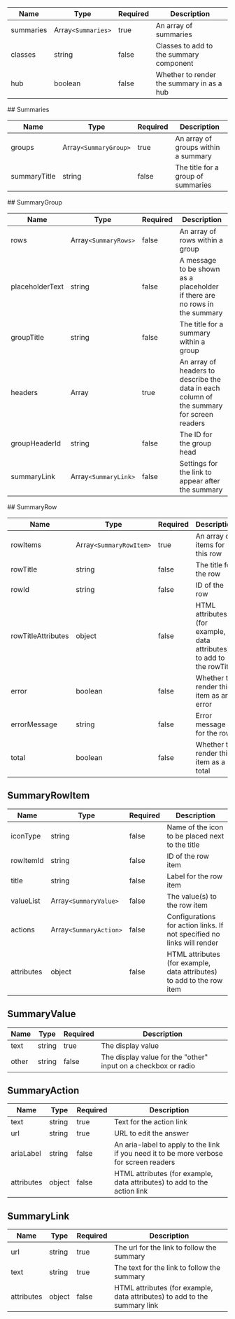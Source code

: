 | Name      | Type               | Required | Description                               |
| --------- | ------------------ | -------- | ----------------------------------------- |
| summaries | Array`<Summaries>` | true     | An array of summaries                     |
| classes   | string             | false    | Classes to add to the summary component   |
| hub       | boolean            | false    | Whether to render the summary in as a hub |

## Summaries

| Name         | Type                  | Required | Description                         |
| ------------ | --------------------- | -------- | ----------------------------------- |
| groups       | Array`<SummaryGroup>` | true     | An array of groups within a summary |
| summaryTitle | string                | false    | The title for a group of summaries  |

## SummaryGroup

| Name            | Type                 | Required | Description                                                                               |
| --------------- | -------------------- | -------- | ----------------------------------------------------------------------------------------- |
| rows            | Array`<SummaryRows>` | false    | An array of rows within a group                                                           |
| placeholderText | string               | false    | A message to be shown as a placeholder if there are no rows in the summary                |
| groupTitle      | string               | false    | The title for a summary within a group                                                    |
| headers         | Array                | true     | An array of headers to describe the data in each column of the summary for screen readers |
| groupHeaderId   | string               | false    | The ID for the group head                                                                 |
| summaryLink     | Array`<SummaryLink>` | false    | Settings for the link to appear after the summary                                         |

## SummaryRow

| Name               | Type                    | Required | Description                                                           |
| ------------------ | ----------------------- | -------- | --------------------------------------------------------------------- |
| rowItems           | Array`<SummaryRowItem>` | true     | An array of items for this row                                        |
| rowTitle           | string                  | false    | The title for the row                                                 |
| rowId              | string                  | false    | ID of the row                                                         |
| rowTitleAttributes | object                  | false    | HTML attributes (for example, data attributes) to add to the rowTitle |
| error              | boolean                 | false    | Whether to render this item as an error                               |
| errorMessage       | string                  | false    | Error message for the row                                             |
| total              | boolean                 | false    | Whether to render this item as a total                                |

## SummaryRowItem

| Name       | Type                   | Required | Description                                                            |
| ---------- | ---------------------- | -------- | ---------------------------------------------------------------------- |
| iconType   | string                 | false    | Name of the icon to be placed next to the title                        |
| rowItemId  | string                 | false    | ID of the row item                                                     |
| title      | string                 | false    | Label for the row item                                                 |
| valueList  | Array`<SummaryValue>`  | false    | The value(s) to the row item                                           |
| actions    | Array`<SummaryAction>` | false    | Configurations for action links. If not specified no links will render |
| attributes | object                 | false    | HTML attributes (for example, data attributes) to add to the row item  |

## SummaryValue

| Name  | Type   | Required | Description                                                    |
| ----- | ------ | -------- | -------------------------------------------------------------- |
| text  | string | true     | The display value                                              |
| other | string | false    | The display value for the "other" input on a checkbox or radio |

## SummaryAction

| Name       | Type   | Required | Description                                                                             |
| ---------- | ------ | -------- | --------------------------------------------------------------------------------------- |
| text       | string | true     | Text for the action link                                                                |
| url        | string | true     | URL to edit the answer                                                                  |
| ariaLabel  | string | false    | An aria-label to apply to the link if you need it to be more verbose for screen readers |
| attributes | object | false    | HTML attributes (for example, data attributes) to add to the action link                |

## SummaryLink

| Name       | Type   | Required | Description                                                               |
| ---------- | ------ | -------- | ------------------------------------------------------------------------- |
| url        | string | true     | The url for the link to follow the summary                                |
| text       | string | true     | The text for the link to follow the summary                               |
| attributes | object | false    | HTML attributes (for example, data attributes) to add to the summary link |
